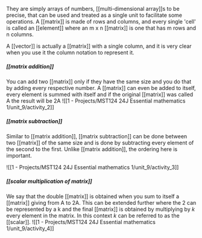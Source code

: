 They are simply arrays of numbers, [[multi-dimensional array]]s to be precise, that can be used and treated as a single unit to facilitate some operations.
A [[matrix]] is made of rows and columns, and every single 'cell' is called an [[element]] where an m x n [[matrix]] is one that has m rows and n columns.

A [[vector]] is actually a [[matrix]] with a single column, and it is very clear when you use it the column notation to represent it.

##### [[matrix addition]]

You can add two [[matrix]] only if they have the same size and you do that by adding every respective number. A [[matrix]] can even be added to itself, every element is summed with itself and if the original [[matrix]] was called A the result will be 2A
![[1 - Projects/MST124 24J Essential mathematics 1/unit_9/activity_2]]

##### [[matrix subtraction]]

Similar to [[matrix addition]], [[matrix subtraction]] can be done between two [[matrix]] of the same size and is done by subtracting every element of the second to the first. Unlike [[matrix addition]], the ordering here is important.

![[1 - Projects/MST124 24J Essential mathematics 1/unit_9/activity_3]]

##### [[scalar multiplication of matrix]]

We say that the double [[matrix]] is obtained when you sum to itself a [[matrix]] giving from A to 2A. This can be extended further where the 2 can be represented by a k and the final [[matrix]] is obtained by multiplying by $k$ every element in the matrix. In this context $k$ can be referred to as the [[scalar]].
![[1 - Projects/MST124 24J Essential mathematics 1/unit_9/activity_4]]


